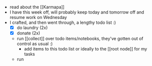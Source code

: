 - read about the [[Karmapa]]
- I have this week off, will probably keep today and tomorrow off and resume work on Wednesday
- I crafted, and then went through, a lengthy todo list :)
    - [x] do laundry (2x)
    - [x] donate (2x)
    - run [[collect]] over todo items/notebooks, they've gotten out of control as usual :)
        - add items to this todo list or ideally to the [[root node]] for my tasks
    - run 

